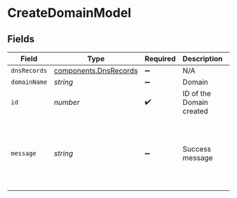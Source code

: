 # CreateDomainModel


## Fields

| Field                                                                    | Type                                                                     | Required                                                                 | Description                                                              | Example                                                                  |
| ------------------------------------------------------------------------ | ------------------------------------------------------------------------ | ------------------------------------------------------------------------ | ------------------------------------------------------------------------ | ------------------------------------------------------------------------ |
| `dnsRecords`                                                             | [components.DnsRecords](../../models/components/dnsrecords.md)           | :heavy_minus_sign:                                                       | N/A                                                                      |                                                                          |
| `domainName`                                                             | *string*                                                                 | :heavy_minus_sign:                                                       | Domain                                                                   | true                                                                     |
| `id`                                                                     | *number*                                                                 | :heavy_check_mark:                                                       | ID of the Domain created                                                 | 5                                                                        |
| `message`                                                                | *string*                                                                 | :heavy_minus_sign:                                                       | Success message                                                          | Domain added successfully. To authenticate it, add following DNS records |